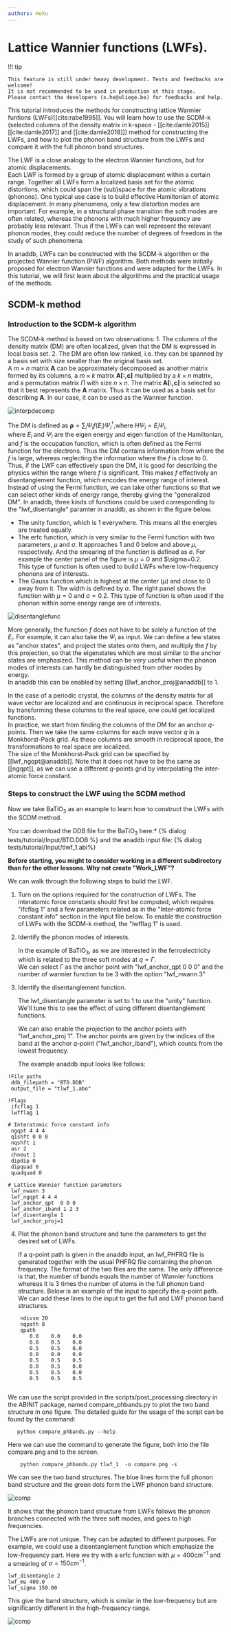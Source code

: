 ```yaml
---
authors: HeXu
---
```


# Lattice Wannier functions (LWFs). 

!!! tip

    This feature is still under heavy development. Tests and feedbacks are welcome! 
    It is not recommended to be used in production at this stage.
    Please contact the developers (x.he@uliege.be) for feedbacks and help.

This tutorial introduces the methods for constructing lattice Wannier funtions (LWFs)[[cite:rabe1995]]. 
You will learn how to use the SCDM-k (selected columns of the density matrix in k-space -
[[cite:damle2015]] [[cite:damle2017]] and [[cite:damle2018]]) method for constructing the LWFs, 
and how to plot the phonon band structure from the LWFs and compare it with the full phonon band structures. 

The LWF is a close analogy to the electron Wannier functions, but for atomic displacements.  
Each LWF is formed by a group of atomic displacement within a certain range. 
Together all LWFs form a localized basis set for the atomic distortions, which could span the (sub)space for the atomic vibrations (phonons). 
One typical use case is to build effective Hamiltonian of atomic displacement. 
In many phenomena, only a few distortion modes are important. 
For example,  in a structural phase transition the soft modes are often related, 
whereas the phonons with much higher frequency are probably less relevant. 
Thus if the LWFs can well represent the relevant phonon modes, they could reduce the number of degrees of freedom in the study of such phenomena. 

In anaddb, LWFs can be constructed with the SCDM-k algorithm or the projected Wannier function (PWF) algorithm. 
Both methods were initially proposed for electron Wannier functions and were adapted for the LWFs. 
In this tutorial, we will first learn about the algorithms and the practical usage of the methods. 


## SCDM-k method

### Introduction to the SCDM-k algorithm

The SCDM-k method is based on two observations: 1. The columns of the density matrix (DM) are often localized, 
given that the DM is expressed in local basis set. 
2. The DM are often low ranked, i.e. they can be spanned by a basis set with size smaller than the original basis set.  
A $m\times n$ matrix $\mathbf{A}$ can be approximately decomposed as another matrix formed by its columns, a $m\times k$ matrix $\mathbf{A[:,c]}$ multiplied by a $k\times n$ matrix, and a permutation matrix $\Pi$ with size $n\times n$. 
The matrix  $\mathbf{A[:,c]}$  is selected so that it best represents the $\mathbf{A}$ matrix. 
Thus it can be used as a basis set for describing $\mathbf{A}$. In our case, it can be used as the Wannier function. 

![interpdecomp](lattice_wannier_assets/interpdecomp.png)

The DM is defined as $\mathbf{\rho}=\sum_i \Psi_if(E_i)\Psi_i^\dagger$,where $H\Psi_i=E_i\Psi_i$,  
where $E_i$ and $\Psi_i$ are the eigen energy and eigen function of the Hamiltonian, 
and $f$ is the occupation function, which is often defined as the Fermi function for the electrons. 
Thus the DM contains information from where the $f$ is large, whereas neglecting the information where the $f$ is close to 0. 
Thus, if the LWF can effectively span the DM, it is good for describing the physics within the range where $f$ is significant. 
This makes $f$ effectively an disentanglement function, which encodes the energy range of interest. 
Instead of using the Fermi function, we can take other functions so that we can select other kinds of energy range, 
thereby giving the "generalized DM". 
In anaddb, three kinds of functions could be used corresponding to the "lwf_disentangle" paramter in anaddb, as shown in the figure below.

- The unity function, which is 1 everywhere. This means all the energies are treated equally. 
- The erfc function, which is very similar to the Fermi function with two parameters, $\mu$ and $\sigma$. 
It approaches 1 and 0 below and above $\mu$, respectively. 
And the smearing of the function is defined as $\sigma$. 
For example the center panel of the figure is $\mu=0$ and $\sigma=0.2.  
This type of function is often used to build LWFs where low-frequency phonons are of interests.  
- The Gauss function which is highest at the center ($\mu$) and close to 0 away from it. 
The width is defined by $\sigma$. The right panel shows the function with $\mu=0$ and $\sigma=0.2$. 
This type of function is often used if the phonon within some energy range are of interests. 

![disentanglefunc](lattice_wannier_assets/disentanglefunc.png)

More generally, the function $f$ does not have to be solely a function of the $E_i$. For example, it can also take the $\Psi_i$ as input. 
We can define a few states as "anchor states", and project the states onto them, and multiply the $f$ by this projection, so that the eigenstates which are most similar to the anchor states are emphasized. 
This method can be very useful when the phonon modes of interests can hardly be distinguished from other modes by energy.  
In anaddb this can be enabled by setting [[lwf_anchor_proj@anaddb]] to 1. 

In the case of a periodic crystal, the columns of the density matrix for all wave vector are localized and  are continuous in reciprocal space. 
Therefore by transforming these columns to the real space, one could get localized functions.  
In practice, we start from finding the columns of the DM for an anchor $q$-points. 
Then we take the same columns for each wave vector $q$ in a Monkhorst-Pack grid. 
As these columns are smooth in reciprocal space, the transformations to real space are localized.  
The size of the Monkhorst-Pack grid can be specified by [[lwf_ngqpt@anaddb]]. 
Note that it does not have to be the same as [[ngqpt]], as we can use a different $q$-points grid by interpolating the inter-atomic force constant.  


### Steps to construct the LWF using the SCDM method

Now we take BaTiO$_3$ as an example to learn how to construct the LWFs with the SCDM method. 


 You can download the DDB file for the BaTiO$_3$  here:*
{% dialog tests/tutorial/Input/BTO.DDB %}
and the anaddb input file:
{% dialog tests/tutorial/Input/tlwf_1.abi%}

**Before starting, you might to consider working in a different subdirectory than for the other lessons. Why not create "Work_LWF"?**

We can walk through the following steps to build the LWF.

1. Turn on the options required for the construction of LWFs. The interatomic force constants should first be computed, which requires "ifcflag 1" and a few parameters related as in the "Inter-atomic force constant info" section in the input file below. To enable the construction of LWFs with the SCDM-k method, the "lwfflag 1" is used.

2. Identify the phonon modes of interests. 

    In the example of BaTiO$_3$, as we are interested in the ferroelectricity which is related to the three soft modes at $q=\Gamma$.  
    We can select $\Gamma$ as the anchor point with "lwf_anchor_qpt 0 0 0" and the number of wannier function to be 3 with the option "lwf_nwann 3" 

3. Identify the disentanglement function.  

   The lwf_disentangle parameter is set to 1 to use the "unity" function. We'll tune this to see the effect of using different disentanglement functions. 

   We can also enable the projection to the anchor points with "lwf_anchor_proj 1". 
   The anchor points are given by the indices of the band at the anchor $q$-point ("lwf_anchor_iband"), which counts from the lowest frequency.

   The example anaddb input looks like follows:

```
!File paths
 ddb_filepath = "BTO.DDB"
 output_file = "tlwf_1.abo"

!Flags
 ifcflag 1
 lwfflag 1

# Interatomic force constant info 
 ngqpt 4 4 4
 q1shft 0 0 0
 nqshft 1
 asr 2
 chneut 1
 dipdip 0
 dipquad 0
 quadquad 0

# Lattice Wannier function parameters
 lwf_nwann 3
 lwf_ngqpt 4 4 4
 lwf_anchor_qpt  0 0 0
 lwf_anchor_iband 1 2 3
 lwf_disentangle 1
 lwf_anchor_proj=1                                                                    

```

4. Plot the phonon band structure and tune the parameters to get the desired set of LWFs.  

   If a q-point path is given in the anaddb input, an lwf_PHFRQ file is generated together with the usual PHFRQ file containing the phonon frequency. 
The format of the two files are the same. The only difference is that, the number of bands equals the number of Wannier functions whereas it is 3 times the number of atoms in the full phonon band structure.  Below is an example of the input to specify the q-point path. We can add these lines to the input to get the full and LWF phonon band structures. 
   
```
    ndivsm 20
    nqpath 8
    qpath
       0.0    0.0    0.0
       0.0    0.5    0.0
       0.5    0.5    0.0
       0.0    0.0    0.0
       0.5    0.5    0.5
       0.0    0.5    0.0
       0.5    0.5    0.0
       0.5    0.5    0.5
   
```

   

   We can use the script provided in the scripts/post_processing directory in the ABINIT package, named compare_phbands.py to plot the two band structure in one figure.  The detailed guide for the usage of the script can be found by the command:

```
   python compare_phbands.py --help
```

   Here we can use the command to generate the figure, both into the file compare.png and to the screen.

```
    python compare_phbands.py tlwf_1  -o compare.png -s
```



We can see the two band structures. The blue lines form the full phonon band structure and the green dots form the LWF phonon band structure.

   ![comp](lattice_wannier_assets/comp.png)

   It shows that the phonon band structure from LWFs follows the phonon branches connected with the three soft modes, and goes to high frequencies. 

The LWFs are not unique. They can be adapted to different purposes.  For example, we could use a disentanglement function which emphasize the low-frequency part. 
Here we try with a erfc function with $\mu=400 cm^{-1}$ and a smearing of  $\sigma=150cm^{-1}$.

```
lwf_disentangle 2
lwf_mu 400.0
lwf_sigma 150.00
```

This give the band structure, which is similar in the low-frequency but are significantly different in the high-frequency range. 

![comp](lattice_wannier_assets/comp2.png)
